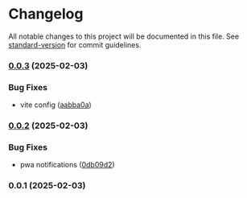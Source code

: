 # Changelog

All notable changes to this project will be documented in this file. See [standard-version](https://github.com/conventional-changelog/standard-version) for commit guidelines.

### [0.0.3](https://github.com/Batgame/pill-pwa/compare/v0.0.2...v0.0.3) (2025-02-03)


### Bug Fixes

* vite config ([aabba0a](https://github.com/Batgame/pill-pwa/commit/aabba0adee53d5a183722b834a4cb8ff9395e9d1))

### [0.0.2](https://github.com/Batgame/pill-pwa/compare/v0.0.1...v0.0.2) (2025-02-03)


### Bug Fixes

* pwa notifications ([0db09d2](https://github.com/Batgame/pill-pwa/commit/0db09d2a37a1a37cb9d652af3549ffff1e5e0259))

### 0.0.1 (2025-02-03)
